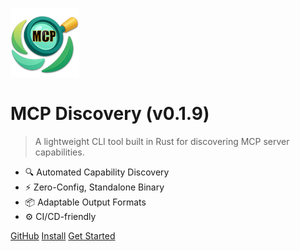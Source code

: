 <!-- _coverpage.md -->

![logo](_media/mcp-discovery.png)

<!-- x-release-please-start-version -->

# MCP Discovery (v0.1.9)

<!-- x-release-please-end -->

> A lightweight CLI tool built in Rust for discovering MCP server capabilities.

- 🔍 Automated Capability Discovery
- ⚡ Zero-Config, Standalone Binary
- 📦 Adaptable Output Formats
- ⚙️ CI/CD-friendly

[GitHub](https://github.com/rust-mcp-stack/mcp-discovery)
[Install](https://rust-mcp-stack.github.io/mcp-discovery#/quickstart)
[Get Started](#mcp-discovery)

<!-- background color -->

<!-- ![color](<rgba(0,0,0,0)>) -->
